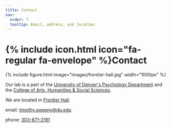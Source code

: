 ```yaml
---
title: Contact
nav:
  order: 7
  tooltip: Email, address, and location
---
```


# {% include icon.html icon="fa-regular fa-envelope" %}Contact

{% include figure.html image="images/frontier-hall.jpg" width="1000px" %}

Our lab is a part of the [University of Denver's Psychology Department](https://liberalarts.du.edu/psychology) and the [College of Arts, Humanities & Social Sciences](https://liberalarts.du.edu/). 

We are located in [Frontier Hall](https://www.google.com/maps/place/Frontier+Hall,+University+of+Denver/@39.6771686,-104.9642915,17z/data=!3m2!4b1!5s0x876c7e3e5d2a2da5:0xe4b8da0eb54ba8c4!4m6!3m5!1s0x876c7fc89d32290f:0x28b8627b1afbff46!8m2!3d39.6771686!4d-104.9642915!16s%2Fg%2F11g1wym5zj?hl=en-US&entry=ttu).

email: [timothy.sweeny@du.edu](mailto:timothy.sweeny@du.edu)

phone: [303-871-2191](tel:303-871-2191)
